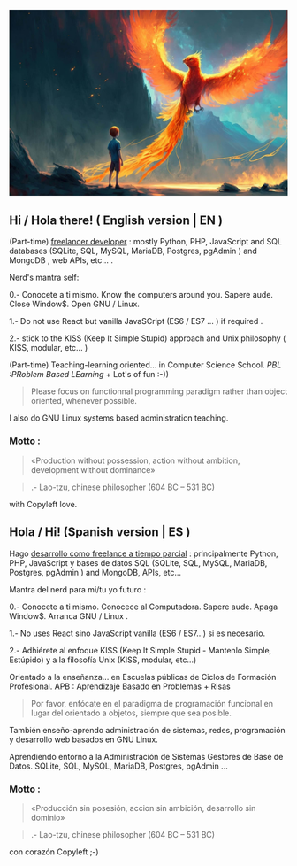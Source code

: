 ![readme](ave-fenix.jpg "README")

## Hi / Hola there!  ( English version | EN )

(Part-time) [freelancer developer](https://librebits.info) : mostly Python, PHP, JavaScript and SQL databases (SQLite, SQL, MySQL, MariaDB, Postgres, pgAdmin ) and MongoDB , web APIs, etc... .

Nerd's mantra  self:

0.- Conocete a ti mismo. Know the computers around you. Sapere aude. Close Window$. Open GNU / Linux.

1.- Do not use React but vanilla JavaSCript (ES6 / ES7 ... ) if required . 

2.- stick to the KISS (Keep It Simple Stupid) approach and Unix philosophy ( KISS, modular, etc... )

(Part-time) Teaching-learning oriented... in Computer Science School. _PBL :PRoblem Based LEarning_ + Lot's of fun :-))

> Please focus on functionnal programming paradigm rather than object oriented, whenever possible.

I also do GNU Linux systems based administration teaching.

### Motto :

> «Production without possession, action without ambition, development without dominance»

>    .- Lao-tzu, chinese philosopher (604 BC – 531 BC)

with Copyleft love.

## Hola / Hi!  (Spanish version | ES )

Hago [desarrollo como freelance a tiempo parcial](https://librebits.info/) :  principalmente Python, PHP, JavaScript y bases de datos SQL (SQLite, SQL, MySQL, MariaDB, Postgres, pgAdmin ) and MongoDB, APIs, etc...

Mantra del nerd para mi/tu yo futuro :

0.- Conocete a ti mismo. Conocece al Computadora. Sapere aude. Apaga Window$. Arranca GNU / Linux . 

1.- No uses React sino JavaScript vanilla (ES6 / ES7...) si es necesario.

2.- Adhiérete al enfoque KISS (Keep It Simple Stupid - Mantenlo Simple, Estúpido) y a la filosofía Unix (KISS, modular, etc...)

Orientado a la enseñanza... en Escuelas públicas de Ciclos de Formación Profesional. APB : Aprendizaje Basado en Problemas + Risas

> Por favor, enfócate en el paradigma de programación funcional en lugar del orientado a objetos, siempre que sea posible.

También enseño-aprendo administración de sistemas, redes, programación y desarrollo web  basados en GNU Linux.

Aprendiendo entorno a la Administración de Sistemas Gestores de Base de Datos. SQLite, SQL, MySQL, MariaDB, Postgres, pgAdmin ...

### Motto : 

> «Producción sin posesión, accion sin ambición, desarrollo sin dominio»

>    .- Lao-tzu, chinese philosopher (604 BC – 531 BC)



con corazón Copyleft ;-)
